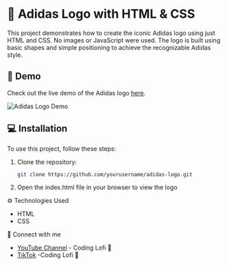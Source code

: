 # :running_shirt_with_sash: Adidas Logo with HTML & CSS

This project demonstrates how to create the iconic Adidas logo using just HTML and CSS. No images or JavaScript were used. The logo is built using basic shapes and simple positioning to achieve the recognizable Adidas style.

## :rocket: Demo

Check out the live demo of the Adidas logo [here]([[https://drive.google.com/link-to-your-image](https://drive.google.com/file/d/1MfnoFsbGdv7AoPyJYdF878FbYbDb_yJG/view?usp=sharing)](https://drive.google.com/file/d/1MfnoFsbGdv7AoPyJYdF878FbYbDb_yJG/view?usp=sharing)).

![Adidas Logo Demo]([https://drive.google.com/thumbnail-link-to-image](https://drive.google.com/file/d/1MfnoFsbGdv7AoPyJYdF878FbYbDb_yJG/view?usp=sharing))

## :computer: Installation

To use this project, follow these steps:

1. Clone the repository:
   ```bash
   git clone https://github.com/yourusername/adidas-logo.git
   ```
2. Open the index.html file in your browser to view the logo

:gear: Technologies Used

- HTML
- CSS

:link: Connect with me

- [YouTube Channel](https://www.youtube.com/@CodingLofi-H) - Coding Lofi :musical_note:
- [TikTok](https://www.tiktok.com/@codinglofi_h) -Coding Lofi :musical_note:
